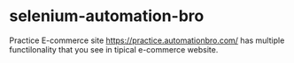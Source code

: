 # selenium-automation-bro
Practice E-commerce site
https://practice.automationbro.com/
has multiple functilonality that you see in tipical e-commerce website.